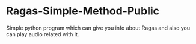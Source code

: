 # Ragas-Simple-Method-Public
Simple python program which can give you info about Ragas and also you can play audio related with it.
